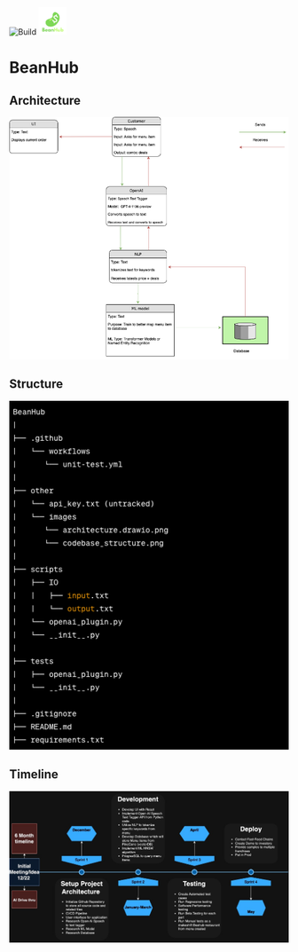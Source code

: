 ![Build](https://github.com/Ibrahim-Haroon/BeanHub/actions/workflows/unit-test.yml/badge.svg)
<img src="other/images/bean_logo.png" alt="BeanHub" width="50" height="50">

# BeanHub

## Architecture
![architecture.drawio.png](other/images/architecture.drawio.png)

## Structure
![codebase_structure.png](other/images/codebase_structure.png)

## Timeline
![timeline.png](other/images/timeline.png)
